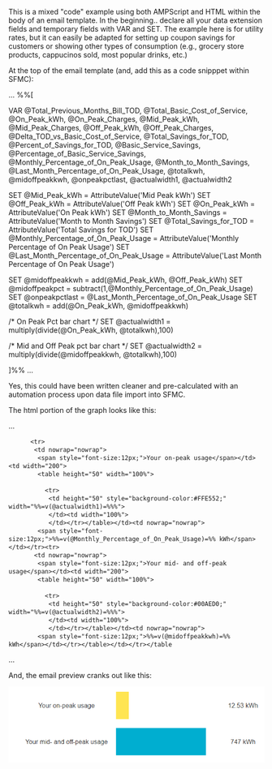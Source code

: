 This is a mixed "code" example using both AMPScript and HTML within the body of an email template.
In the beginning.. declare all your data extension fields and temporary fields with VAR and SET.
The example here is for utility rates, but it can easily be adapted for setting up coupon savings
for customers or showing other types of consumption (e.g., grocery store products, cappucinos
sold, most popular drinks, etc.)

At the top of the email template (and, add this as a code snipppet within SFMC):

...
%%[ 

VAR @Total_Previous_Months_Bill_TOD, @Total_Basic_Cost_of_Service, @On_Peak_kWh, @On_Peak_Charges, @Mid_Peak_kWh, @Mid_Peak_Charges, @Off_Peak_kWh, @Off_Peak_Charges, @Delta_TOD_vs_Basic_Cost_of_Service, @Total_Savings_for_TOD, @Percent_of_Savings_for_TOD, @Basic_Service_Savings, @Percentage_of_Basic_Service_Savings, @Monthly_Percentage_of_On_Peak_Usage, @Month_to_Month_Savings, @Last_Month_Percentage_of_On_Peak_Usage, @totalkwh, @midoffpeakkwh, @onpeakpctlast, @actualwidth1, @actualwidth2

SET @Mid_Peak_kWh = AttributeValue('Mid Peak kWh')
SET @Off_Peak_kWh = AttributeValue('Off Peak kWh')
SET @On_Peak_kWh = AttributeValue('On Peak kWh')
SET @Month_to_Month_Savings = AttributeValue('Month to Month Savings')
SET @Total_Savings_for_TOD = AttributeValue('Total Savings for TOD')
SET @Monthly_Percentage_of_On_Peak_Usage = AttributeValue('Monthly Percentage of On Peak Usage')
SET @Last_Month_Percentage_of_On_Peak_Usage = AttributeValue('Last Month Percentage of On Peak Usage')


SET @midoffpeakkwh = add(@Mid_Peak_kWh, @Off_Peak_kWh) 
  SET @midoffpeakpct = subtract(1,@Monthly_Percentage_of_On_Peak_Usage)
  SET @onpeakpctlast = @Last_Month_Percentage_of_On_Peak_Usage
  SET @totalkwh = add(@On_Peak_kWh, @midoffpeakkwh)
 
/* On Peak Pct bar chart */
  SET @actualwidth1 = multiply(divide(@On_Peak_kWh, @totalkwh),100) 

/* Mid and Off Peak pct bar chart */
  SET @actualwidth2 = multiply(divide(@midoffpeakkwh, @totalkwh),100)
 
]%%
...

Yes, this could have been written cleaner and pre-calculated with an automation process upon data file
import into SFMC.

The html portion of the graph looks like this:

...
<table border="0" cellpadding="5" cellspacing="5">
         
          <tr>
           <td nowrap="nowrap">
            <span style="font-size:12px;">Your on-peak usage</span></td><td width="200">
            <table height="50" width="100%">
             
              <tr>
               <td height="50" style="background-color:#FFE552;" width="%%=v(@actualwidth1)=%%%">
               </td><td width="100%">
               </td></tr></table></td><td nowrap="nowrap">
            <span style="font-size:12px;">%%=v(@Monthly_Percentage_of_On_Peak_Usage)=%% kWh</span></td></tr><tr>
           <td nowrap="nowrap">
            <span style="font-size:12px;">Your mid- and off-peak usage</span></td><td width="200">
            <table height="50" width="100%">
             
              <tr>
               <td height="50" style="background-color:#00AED0;" width="%%=v(@actualwidth2)=%%%">
               </td><td width="100%">
               </td></tr></table></td><td nowrap="nowrap">
            <span style="font-size:12px;">%%=v(@midoffpeakkwh)=%% kWh</span></td></tr></table></td></tr></table
 ...
 
 And, the email preview cranks out like this:
 
 ![AmpScript Bar Chart](https://github.com/mktgurl/AMPScript_SFMC/blob/3e07f8f22b670c1695c2d3e4355b2d0464562f0a/AmpscriptBarChart.png)

